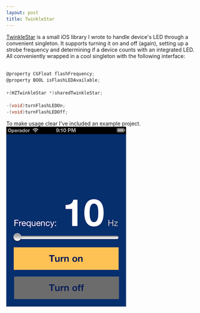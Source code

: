 ```yaml
---
layout: post
title: TwinkleStar
---
```


[TwinkleStar](https://github.com/Hecktorzr/TwinkleStar) is a small iOS library I wrote to handle device's LED through a convenient singleton.
It supports turning it on and off (again), setting up a strobe frequency and determining if a device counts with an integrated LED. 
All conveniently wrapped in a cool singleton with the following interface:

``` objective-c

@property CGFloat flashFrequency;
@property BOOL isFlashLEDAvailable;

+(HZTwinkleStar *)sharedTwinkleStar;

-(void)turnFlashLEDOn;
-(void)turnFlashLEDOff;

```

To make usage clear I've included an example project.
![TwinkleStar Example Project](/posts_images/2013-06-03-twinkle-star-00.png)
